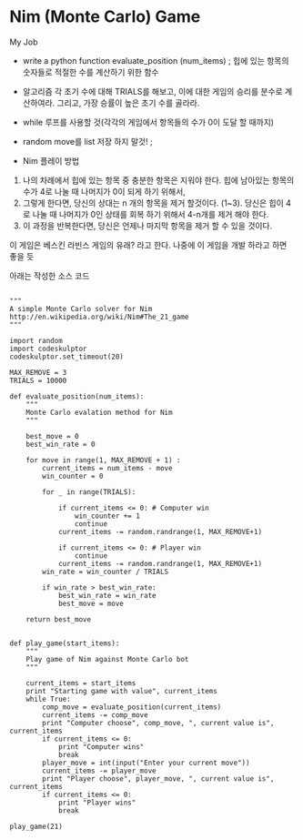 # Nim (Monte Carlo) Game

My Job
- write a python function
  evaluate_position (num_items) ; 힙에 있는 항목의 숫자들로 적절한 수를 계산하기 위한 함수

- 알고리즘
 각 초기 수에 대해 TRIALS를 해보고, 이에 대한 게임의 승리를 분수로 계산하여라.  그리고, 가장 승률이 높은 초기 수를 골라라.

 - while 루프를 사용할 것(각각의 게임에서 항목들의 수가 0이 도달 할 때까지)

 - random move를 list 저장 하지 말것! ;

- Nim 플레이 방법
1. 나의 차례에서 힙에 있는 항목 중 충분한 항목은 지워야 한다. 힙에 남아있는 항목의 수가 4로 나눌 때 나머지가 0이 되게 하기 위해서,
1. 그렇게 한다면, 당신의 상대는 n 개의 항목을 제거 할것이다. (1~3). 당신은 힙이 4로 나눌 때 나머지가 0인 상태를 회복 하기 위해서 4-n개를 제거 해야 한다.
1.  이 과정을 반복한다면, 당신은 언제나 마지막 항목을 제거 할 수 있을 것이다.

이 게임은 베스킨 라빈스 게임의 유래? 라고 한다.
나중에 이 게임을 개발 하라고 하면 좋을 듯

아래는 작성한 소스 코드

<pre><code>
"""
A simple Monte Carlo solver for Nim
http://en.wikipedia.org/wiki/Nim#The_21_game
"""

import random
import codeskulptor
codeskulptor.set_timeout(20)

MAX_REMOVE = 3
TRIALS = 10000

def evaluate_position(num_items):
    """
    Monte Carlo evalation method for Nim
    """

    best_move = 0
    best_win_rate = 0

    for move in range(1, MAX_REMOVE + 1) : 
        current_items = num_items - move  
        win_counter = 0

        for _ in range(TRIALS):

            if current_items <= 0: # Computer win
                win_counter += 1
                continue
            current_items -= random.randrange(1, MAX_REMOVE+1)

            if current_items <= 0: # Player win
                continue
            current_items -= random.randrange(1, MAX_REMOVE+1)
        win_rate = win_counter / TRIALS

        if win_rate > best_win_rate:
            best_win_rate = win_rate
            best_move = move

    return best_move


def play_game(start_items):
    """
    Play game of Nim against Monte Carlo bot
    """

    current_items = start_items
    print "Starting game with value", current_items
    while True:
        comp_move = evaluate_position(current_items)
        current_items -= comp_move
        print "Computer choose", comp_move, ", current value is", current_items
        if current_items <= 0:
            print "Computer wins"
            break
        player_move = int(input("Enter your current move"))
        current_items -= player_move
        print "Player choose", player_move, ", current value is", current_items
        if current_items <= 0:
            print "Player wins"
            break

play_game(21)

</code></pre>
